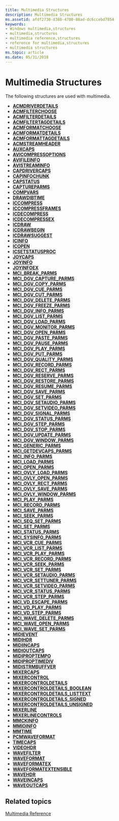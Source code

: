 ```yaml
---
title: Multimedia Structures
description: Multimedia Structures
ms.assetid: afdf2730-d388-4700-88ad-dc6ccebd7854
keywords:
- Windows multimedia,structures
- multimedia,structures
- multimedia reference,structures
- reference for multimedia,structures
- multimedia structures
ms.topic: article
ms.date: 05/31/2018
---
```


# Multimedia Structures

The following structures are used with multimedia.

-   [**ACMDRIVERDETAILS**](/windows/win32/api/msacm/ns-msacm-acmdriverdetails)
-   [**ACMFILTERCHOOSE**](/windows/win32/api/msacm/ns-msacm-acmfilterchoose)
-   [**ACMFILTERDETAILS**](/windows/win32/api/msacm/ns-msacm-acmfilterdetails)
-   [**ACMFILTERTAGDETAILS**](/windows/win32/api/msacm/ns-msacm-acmfiltertagdetails)
-   [**ACMFORMATCHOOSE**](/windows/win32/api/msacm/ns-msacm-acmformatchoose)
-   [**ACMFORMATDETAILS**](/windows/win32/api/msacm/ns-msacm-acmformatdetails)
-   [**ACMFORMATTAGDETAILS**](/windows/win32/api/msacm/ns-msacm-acmformattagdetails)
-   [**ACMSTREAMHEADER**](/windows/win32/api/msacm/ns-msacm-acmstreamheader)
-   [**AUXCAPS**](https://msdn.microsoft.com/library/Dd756711(v=VS.85).aspx)
-   [**AVICOMPRESSOPTIONS**](/windows/desktop/api/Vfw/ns-vfw-avicompressoptions)
-   [**AVIFILEINFO**](/windows/desktop/api/Vfw/ns-vfw-avifileinfoa)
-   [**AVISTREAMINFO**](/windows/desktop/api/Vfw/ns-vfw-avistreaminfoa)
-   [**CAPDRIVERCAPS**](/windows/win32/api/vfw/ns-vfw-capdrivercaps)
-   [**CAPINFOCHUNK**](/windows/win32/api/vfw/ns-vfw-capinfochunk)
-   [**CAPSTATUS**](/windows/win32/api/vfw/ns-vfw-capstatus)
-   [**CAPTUREPARMS**](/windows/win32/api/vfw/ns-vfw-captureparms)
-   [**COMPVARS**](/windows/desktop/api/Vfw/ns-vfw-compvars)
-   [**DRAWDIBTIME**](/windows/desktop/api/Vfw/ns-vfw-drawdibtime)
-   [**ICCOMPRESS**](/windows/desktop/api/Vfw/ns-vfw-iccompress)
-   [**ICCOMPRESSFRAMES**](/windows/desktop/api/Vfw/ns-vfw-iccompressframes)
-   [**ICDECOMPRESS**](/windows/desktop/api/Vfw/ns-vfw-icdecompress)
-   [**ICDECOMPRESSEX**](/windows/desktop/api/Vfw/ns-vfw-icdecompressex)
-   [**ICDRAW**](/windows/desktop/api/Vfw/ns-vfw-icdraw)
-   [**ICDRAWBEGIN**](/windows/desktop/api/Vfw/ns-vfw-icdrawbegin)
-   [**ICDRAWSUGGEST**](/windows/desktop/api/Vfw/ns-vfw-icdrawsuggest)
-   [**ICINFO**](/windows/desktop/api/Vfw/ns-vfw-icinfo)
-   [**ICOPEN**](/windows/desktop/api/Vfw/ns-vfw-icopen)
-   [**ICSETSTATUSPROC**](/windows/desktop/api/Vfw/ns-vfw-icsetstatusproc)
-   [**JOYCAPS**](https://msdn.microsoft.com/library/Dd757103(v=VS.85).aspx)
-   [**JOYINFO**](https://msdn.microsoft.com/library/Dd757110(v=VS.85).aspx)
-   [**JOYINFOEX**](https://msdn.microsoft.com/library/Dd757112(v=VS.85).aspx)
-   [**MCI\_BREAK\_PARMS**](mci-break-parms.md)
-   [**MCI\_DGV\_CAPTURE\_PARMS**](/windows/desktop/api/Digitalv/ns-digitalv-mci_dgv_capture_parmsa)
-   [**MCI\_DGV\_COPY\_PARMS**](/windows/desktop/api/Digitalv/ns-digitalv-mci_dgv_copy_parms)
-   [**MCI\_DGV\_CUE\_PARMS**](/windows/desktop/api/Digitalv/ns-digitalv-mci_dgv_cue_parms)
-   [**MCI\_DGV\_CUT\_PARMS**](/windows/desktop/api/Digitalv/ns-digitalv-mci_dgv_cut_parms)
-   [**MCI\_DGV\_DELETE\_PARMS**](/windows/desktop/api/Digitalv/ns-digitalv-mci_dgv_delete_parms)
-   [**MCI\_DGV\_FREEZE\_PARMS**](/windows/desktop/api/Digitalv/ns-digitalv-mci_dgv_rect_parms)
-   [**MCI\_DGV\_INFO\_PARMS**](/windows/desktop/api/Digitalv/ns-digitalv-mci_dgv_info_parmsa)
-   [**MCI\_DGV\_LIST\_PARMS**](/windows/desktop/api/Digitalv/ns-digitalv-mci_dgv_list_parmsa)
-   [**MCI\_DGV\_LOAD\_PARMS**](https://msdn.microsoft.com/library/Dd743391(v=VS.85).aspx)
-   [**MCI\_DGV\_MONITOR\_PARMS**](/windows/desktop/api/Digitalv/ns-digitalv-mci_dgv_monitor_parms)
-   [**MCI\_DGV\_OPEN\_PARMS**](/windows/desktop/api/Digitalv/ns-digitalv-mci_dgv_open_parmsa)
-   [**MCI\_DGV\_PASTE\_PARMS**](/windows/desktop/api/Digitalv/ns-digitalv-mci_dgv_paste_parms)
-   [**MCI\_DGV\_PAUSE\_PARMS**](https://msdn.microsoft.com/library/Dd743395(v=VS.85).aspx)
-   [**MCI\_DGV\_PLAY\_PARMS**](https://msdn.microsoft.com/library/Dd743396(v=VS.85).aspx)
-   [**MCI\_DGV\_PUT\_PARMS**](https://msdn.microsoft.com/library/Dd743397(v=VS.85).aspx)
-   [**MCI\_DGV\_QUALITY\_PARMS**](/windows/desktop/api/Digitalv/ns-digitalv-mci_dgv_quality_parmsa)
-   [**MCI\_DGV\_RECORD\_PARMS**](/windows/desktop/api/Digitalv/ns-digitalv-mci_dgv_record_parms)
-   [**MCI\_DGV\_RECT\_PARMS**](https://msdn.microsoft.com/library/Dd743400(v=VS.85).aspx)
-   [**MCI\_DGV\_RESERVE\_PARMS**](/windows/desktop/api/Digitalv/ns-digitalv-mci_dgv_reserve_parmsa)
-   [**MCI\_DGV\_RESTORE\_PARMS**](/windows/desktop/api/Digitalv/ns-digitalv-mci_dgv_restore_parmsa)
-   [**MCI\_DGV\_RESUME\_PARMS**](https://msdn.microsoft.com/library/Dd743403(v=VS.85).aspx)
-   [**MCI\_DGV\_SAVE\_PARMS**](/windows/desktop/api/Digitalv/ns-digitalv-mci_dgv_save_parmsa)
-   [**MCI\_DGV\_SET\_PARMS**](/windows/desktop/api/Digitalv/ns-digitalv-mci_dgv_set_parms)
-   [**MCI\_DGV\_SETAUDIO\_PARMS**](/windows/desktop/api/Digitalv/ns-digitalv-mci_dgv_setaudio_parmsa)
-   [**MCI\_DGV\_SETVIDEO\_PARMS**](/windows/desktop/api/Digitalv/ns-digitalv-mci_dgv_setvideo_parmsa)
-   [**MCI\_DGV\_SIGNAL\_PARMS**](/windows/desktop/api/Digitalv/ns-digitalv-mci_dgv_signal_parms)
-   [**MCI\_DGV\_STATUS\_PARMS**](/windows/desktop/api/Digitalv/ns-digitalv-mci_dgv_status_parmsa)
-   [**MCI\_DGV\_STEP\_PARMS**](/windows/desktop/api/Digitalv/ns-digitalv-mci_dgv_step_parms)
-   [**MCI\_DGV\_STOP\_PARMS**](https://msdn.microsoft.com/library/Dd743411(v=VS.85).aspx)
-   [**MCI\_DGV\_UPDATE\_PARMS**](/windows/desktop/api/Digitalv/ns-digitalv-mci_dgv_update_parms)
-   [**MCI\_DGV\_WINDOW\_PARMS**](/windows/desktop/api/Digitalv/ns-digitalv-mci_dgv_window_parmsa)
-   [**MCI\_GENERIC\_PARMS**](mci-generic-parms.md)
-   [**MCI\_GETDEVCAPS\_PARMS**](mci-getdevcaps-parms.md)
-   [**MCI\_INFO\_PARMS**](mci-info-parms.md)
-   [**MCI\_LOAD\_PARMS**](mci-load-parms.md)
-   [**MCI\_OPEN\_PARMS**](mci-open-parms.md)
-   [**MCI\_OVLY\_LOAD\_PARMS**](mci-ovly-load-parms.md)
-   [**MCI\_OVLY\_OPEN\_PARMS**](mci-ovly-open-parms.md)
-   [**MCI\_OVLY\_RECT\_PARMS**](mci-ovly-rect-parms.md)
-   [**MCI\_OVLY\_SAVE\_PARMS**](https://msdn.microsoft.com/library/Dd743447(v=VS.85).aspx)
-   [**MCI\_OVLY\_WINDOW\_PARMS**](mci-ovly-window-parms.md)
-   [**MCI\_PLAY\_PARMS**](mci-play-parms.md)
-   [**MCI\_RECORD\_PARMS**](mci-record-parms.md)
-   [**MCI\_SAVE\_PARMS**](mci-save-parms.md)
-   [**MCI\_SEEK\_PARMS**](mci-seek-parms.md)
-   [**MCI\_SEQ\_SET\_PARMS**](mci-seq-set-parms.md)
-   [**MCI\_SET\_PARMS**](mci-set-parms.md)
-   [**MCI\_STATUS\_PARMS**](mci-status-parms.md)
-   [**MCI\_SYSINFO\_PARMS**](mci-sysinfo-parms.md)
-   [**MCI\_VCR\_CUE\_PARMS**](mci-vcr-cue-parms.md)
-   [**MCI\_VCR\_LIST\_PARMS**](mci-vcr-list-parms.md)
-   [**MCI\_VCR\_PLAY\_PARMS**](mci-vcr-play-parms.md)
-   [**MCI\_VCR\_RECORD\_PARMS**](mci-vcr-record-parms.md)
-   [**MCI\_VCR\_SEEK\_PARMS**](mci-vcr-seek-parms.md)
-   [**MCI\_VCR\_SET\_PARMS**](mci-vcr-set-parms.md)
-   [**MCI\_VCR\_SETAUDIO\_PARMS**](mci-vcr-setaudio-parms.md)
-   [**MCI\_VCR\_SETTUNER\_PARMS**](mci-vcr-settuner-parms.md)
-   [**MCI\_VCR\_SETVIDEO\_PARMS**](mci-vcr-setvideo-parms.md)
-   [**MCI\_VCR\_STATUS\_PARMS**](mci-vcr-status-parms.md)
-   [**MCI\_VCR\_STEP\_PARMS**](mci-vcr-step-parms.md)
-   [**MCI\_VD\_ESCAPE\_PARMS**](mci-vd-escape-parms.md)
-   [**MCI\_VD\_PLAY\_PARMS**](mci-vd-play-parms.md)
-   [**MCI\_VD\_STEP\_PARMS**](mci-vd-step-parms.md)
-   [**MCI\_WAVE\_DELETE\_PARMS**](mci-wave-delete-parms.md)
-   [**MCI\_WAVE\_OPEN\_PARMS**](mci-wave-open-parms.md)
-   [**MCI\_WAVE\_SET\_PARMS**](mci-wave-set-parms.md)
-   [**MIDIEVENT**](https://msdn.microsoft.com/library/Dd798448(v=VS.85).aspx)
-   [**MIDIHDR**](https://msdn.microsoft.com/library/Dd798449(v=VS.85).aspx)
-   [**MIDIINCAPS**](https://msdn.microsoft.com/library/Dd798451(v=VS.85).aspx)
-   [**MIDIOUTCAPS**](https://msdn.microsoft.com/library/Dd798467(v=VS.85).aspx)
-   [**MIDIPROPTEMPO**](https://msdn.microsoft.com/library/Dd798483(v=VS.85).aspx)
-   [**MIDIPROPTIMEDIV**](https://msdn.microsoft.com/library/Dd798484(v=VS.85).aspx)
-   [**MIDISTRMBUFFVER**](https://msdn.microsoft.com/library/Dd798493(v=VS.85).aspx)
-   [**MIXERCAPS**](https://msdn.microsoft.com/library/Dd757291(v=VS.85).aspx)
-   [**MIXERCONTROL**](https://msdn.microsoft.com/library/Dd757293(v=VS.85).aspx)
-   [**MIXERCONTROLDETAILS**](/windows/win32/api/mmeapi/ns-mmeapi-mixercontroldetails_listtexta)
-   [**MIXERCONTROLDETAILS\_BOOLEAN**](https://msdn.microsoft.com/library/Dd757295(v=VS.85).aspx)
-   [**MIXERCONTROLDETAILS\_LISTTEXT**](https://msdn.microsoft.com/library/Dd757296(v=VS.85).aspx)
-   [**MIXERCONTROLDETAILS\_SIGNED**](https://msdn.microsoft.com/library/Dd757297(v=VS.85).aspx)
-   [**MIXERCONTROLDETAILS\_UNSIGNED**](https://msdn.microsoft.com/library/Dd757298(v=VS.85).aspx)
-   [**MIXERLINE**](https://msdn.microsoft.com/library/Dd757305(v=VS.85).aspx)
-   [**MIXERLINECONTROLS**](https://msdn.microsoft.com/library/Dd757306(v=VS.85).aspx)
-   [**MMCKINFO**](https://msdn.microsoft.com/library/Dd757312(v=VS.85).aspx)
-   [**MMIOINFO**](https://msdn.microsoft.com/library/Dd757322(v=VS.85).aspx)
-   [**MMTIME**](https://msdn.microsoft.com/library/Dd757347(v=VS.85).aspx)
-   [**PCMWAVEFORMAT**](https://msdn.microsoft.com/library/Dd743663(v=VS.85).aspx)
-   [**TIMECAPS**](/windows/desktop/api/TimeAPI/ns-timeapi-timecaps)
-   [**VIDEOHDR**](/windows/desktop/api/Vfw/ns-vfw-videohdr)
-   [**WAVEFILTER**](/windows/desktop/api/Mmreg/ns-mmreg-wavefilter)
-   [**WAVEFORMAT**](/windows/win32/api/mmreg/ns-mmreg-waveformat)
-   [**WAVEFORMATEX**](https://msdn.microsoft.com/library/Dd757713(v=VS.85).aspx)
-   [**WAVEFORMATEXTENSIBLE**](https://msdn.microsoft.com/library/Dd757714(v=VS.85).aspx)
-   [**WAVEHDR**](https://msdn.microsoft.com/library/Dd743837(v=VS.85).aspx)
-   [**WAVEINCAPS**](https://msdn.microsoft.com/library/Dd743839(v=VS.85).aspx)
-   [**WAVEOUTCAPS**](https://msdn.microsoft.com/library/Dd743855(v=VS.85).aspx)

## Related topics

<dl> <dt>

[Multimedia Reference](multimedia-reference.md)
</dt> </dl>

 

 




